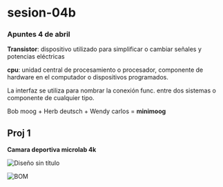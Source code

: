 # sesion-04b


### Apuntes 4 de abril 

**Transistor**: dispositivo utilizado para simplificar o cambiar señales y potencias eléctricas 

**cpu**: unidad central de procesamiento o procesador, componente de hardware en el computador o dispositivos programados.

La interfaz se utiliza para nombrar la conexión func. entre dos sistemas o componente de cualquier tipo.

Bob moog + Herb deutsch + Wendy carlos = **minimoog**

## Proj 1 

**Camara deportiva microlab 4k**


![Diseño sin título](https://github.com/user-attachments/assets/44f3bcb9-4236-4cd8-807a-257753b0bee7)

![BOM](https://github.com/user-attachments/assets/4fad7d35-4157-46c1-b6f9-bfbe1a21f9fc)
